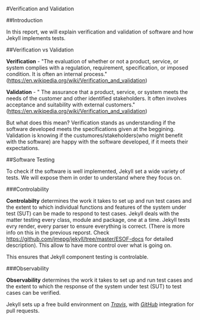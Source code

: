 #Verification and Validation

##Introduction 

In this report, we will explain verification and validation of software and how Jekyll implements tests.

##Verification vs Validation

**Verification** - "The evaluation of whether or not a product, service, or system complies with a regulation, requirement, specification, or imposed condition. It is often an internal process." (https://en.wikipedia.org/wiki/Verification_and_validation)

**Validation** - " The assurance that a product, service, or system meets the needs of the customer and other identified stakeholders. It often involves acceptance and suitability with external customers." (https://en.wikipedia.org/wiki/Verification_and_validation)

But what does this mean?
Verification stands as understanding if the software developed meets the specifications given at the beggining.
Validation is knowing if the custumores/stakeholders(who might benefit with the software) are happy with the software developed, if it meets their expectations.

##Software Testing

To check if the software is well implemented, Jekyll set a wide variety of tests. We will expose them in order to understand where they focus on.

###Controlability

**Controlabilty** determines the work it takes to set up and run test cases and the extent to which individual functions and features of the system under test (SUT) can be made to respond to test cases. 
Jekyll deals with the matter testing every class, module and package, one at a time. Jekyll tests evry render, every parser to ensure everything is correct. (There is more info on this in the previous reporst. Check https://github.com/jmepg/jekyll/tree/master/ESOF-docs for detailed description).  This allow to have more control over what is going on.

This ensures that Jekyll component testing is controlable.

###Observability 

**Observability** determines the work it takes to set up and run test cases and the extent to which the response of the system under test (SUT) to test cases can be verified.

Jekyll sets up a free build environment on [*Travis*](https://travis-ci.org/), with [*GitHub*](https://github.com/) integration for pull requests. 

